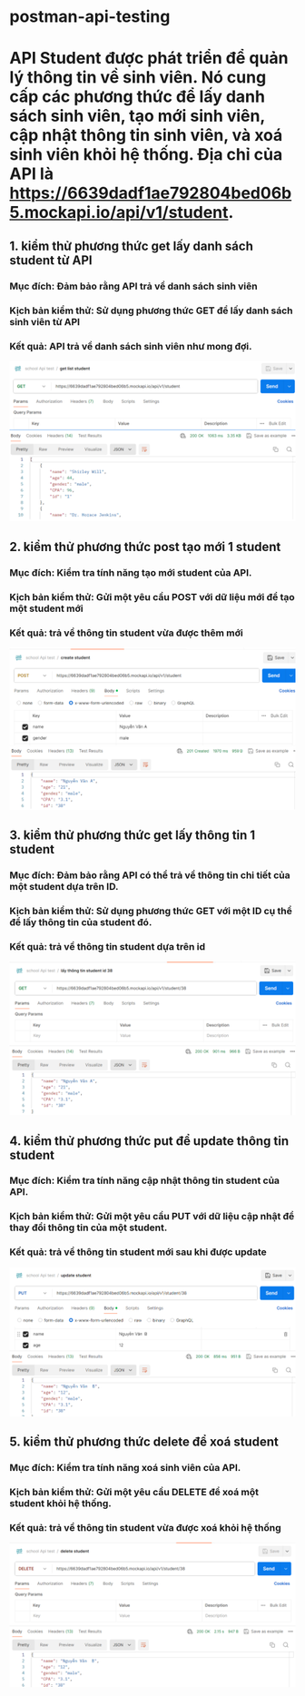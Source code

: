 # postman-api-testing

# API Student được phát triển để quản lý thông tin về sinh viên. Nó cung cấp các phương thức để lấy danh sách sinh viên, tạo mới sinh viên, cập nhật thông tin sinh viên, và xoá sinh viên khỏi hệ thống. Địa chỉ của API là https://6639dadf1ae792804bed06b5.mockapi.io/api/v1/student.
## 1. kiểm thử phương thức get lấy danh sách student từ API
### Mục đích: Đảm bảo rằng API trả về danh sách sinh viên
### Kịch bản kiểm thử: Sử dụng phương thức GET để lấy danh sách sinh viên từ API
### Kết quả: API trả về danh sách sinh viên như mong đợi.
![](https://github.com/Kiren855/postman-api-testing/blob/main/Screenshot%202024-05-07%20151109.png)

## 2. kiểm thử phương thức post tạo mới 1 student
### Mục đích: Kiểm tra tính năng tạo mới student của API.
### Kịch bản kiểm thử: Gửi một yêu cầu POST với dữ liệu mới để tạo một student mới 
### Kết quả: trả về thông tin student vừa được thêm mới
![](https://github.com/Kiren855/postman-api-testing/blob/main/Screenshot%202024-05-07%20151734.png)

## 3. kiểm thử phương thức get lấy thông tin 1 student
### Mục đích: Đảm bảo rằng API có thể trả về thông tin chi tiết của một student dựa trên ID.
### Kịch bản kiểm thử: Sử dụng phương thức GET với một ID cụ thể để lấy thông tin của student đó.
### Kết quả: trả về thông tin student dựa trên id
![](https://github.com/Kiren855/postman-api-testing/blob/main/Screenshot%202024-05-07%20152150.png)

## 4. kiểm thử phương thức put để update thông tin student
### Mục đích: Kiểm tra tính năng cập nhật thông tin student của API.
### Kịch bản kiểm thử: Gửi một yêu cầu PUT với dữ liệu cập nhật để thay đổi thông tin của một student.
### Kết quả: trả về thông tin student mới sau khi được update
![](https://github.com/Kiren855/postman-api-testing/blob/main/Screenshot%202024-05-07%20152718.png)

## 5. kiểm thử phương thức delete để xoá student
### Mục đích: Kiểm tra tính năng xoá sinh viên của API.
### Kịch bản kiểm thử: Gửi một yêu cầu DELETE để xoá một student khỏi hệ thống.
### Kết quả: trả về thông tin student vừa được xoá khỏi hệ thống
![](https://github.com/Kiren855/postman-api-testing/blob/main/Screenshot%202024-05-07%20152947.png)

